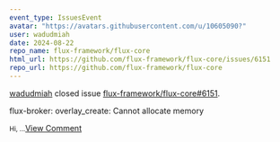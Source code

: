 ```yaml
---
event_type: IssuesEvent
avatar: "https://avatars.githubusercontent.com/u/10605090?"
user: wadudmiah
date: 2024-08-22
repo_name: flux-framework/flux-core
html_url: https://github.com/flux-framework/flux-core/issues/6151
repo_url: https://github.com/flux-framework/flux-core
---
```


<a href='https://github.com/wadudmiah' target='_blank'>wadudmiah</a> closed issue <a href='https://github.com/flux-framework/flux-core/issues/6151' target='_blank'>flux-framework/flux-core#6151</a>.

<p>flux-broker: overlay_create: Cannot allocate memory </p><small>Hi,...</small><a href='https://github.com/flux-framework/flux-core/issues/6151' target='_blank'>View Comment</a>